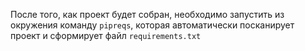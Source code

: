 После того, как проект будет собран, необходимо запустить из окружения команду `pipreqs`, которая автоматически посканирует проект и сформирует файл `requirements.txt`
